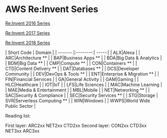 # AWS Re:Invent Series 

[Re:Invent 2016 Series ](https://jefferyliangnz.github.io/AWS-Docker-Open-Session/2016index.html)

[Re:Invent 2017 Series ](https://jefferyliangnz.github.io/AWS-Docker-Open-Session/2017index.html)

[Re:Invent 2018 Series ](https://jefferyliangnz.github.io/AWS-Docker-Open-Session/2018index.html)

| Short Code | Domain |
| ------- |:--------:| -----:|
| ALX|Alexa |
| ARC|Architecture ** |
| BAP|Business Apps ** |
| BDA|Big Data & Analytics |
| BDM|Big Data ** |
| CMP|Compute ** |
| CON|Containers ** |
| CTD|Content Delivery ** |
| DAT|Databases ** |
| DCS|Developer Community |
| DEV|DevOps & Tools ** |
| ENT|Enterprise & Migration ** |
| FIN|Financial Services |
| GA|General Activity |
| GAM|Gaming |
| HLC|Healthcare |
| IOT|IoT |
| LFS|Life Sciences |
| MAC|Machine Learning |
| MAE|Media & Entertainment |
| MBL|Mobile |
| NET|Networking ** |
| SAC|Security & Compliance |
| SEC|Security Services ** |
| STG|Storage
| SVR|Serverless Computing ** |
| WIN|Windows |
| WWPS|World Wide Public Sector |



Reading list:

First layer: ARC2xx NET2xx CTD2xx
Second layer: CON2xx CTD3xx NET3xx ARC3xx


